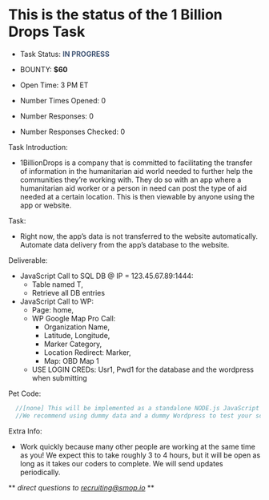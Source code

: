# This is the status of the 1 Billion Drops Task
* Task Status: <span style="color:#405575">**IN PROGRESS**</span>

* BOUNTY: **$60**

* Open Time: 3 PM ET
* Number Times Opened: 0
* Number Responses: 0
* Number Responses Checked: 0

Task Introduction:
  * 1BillionDrops is a company that is committed to facilitating the transfer of information in the humanitarian aid world needed to further help the communities they’re working with. They do so with an app where a humanitarian aid worker or a person in need can post the type of aid needed at a certain location. This is then viewable by anyone using the app or website.
 
Task:
  * Right now, the app’s data is not transferred to the website automatically. Automate data delivery from the app’s database to the website.
 
Deliverable:
  * JavaScript Call to SQL DB @ IP = 123.45.67.89:1444:
    * Table named T,
    * Retrieve all DB entries
  * JavaScript Call to WP:
    * Page: home,
    * WP Google Map Pro Call:
      * Organization Name,
      * Latitude, Longitude,
      * Marker Category,
      * Location Redirect: Marker,
      * Map: OBD Map 1
    * USE LOGIN CREDs: Usr1, Pwd1 for the database and the wordpress when submitting
 
Pet Code:
```javascript
  //[none] This will be implemented as a standalone NODE.js JavaScript Script.
  //We recommend using dummy data and a dummy Wordpress to test your script.
``` 

Extra Info:
  * Work quickly because many other people are working at the same time as you! We expect this to take roughly 3 to 4 hours, but it will be open as long as it takes our coders to complete. We will send updates periodically.
  
** *direct questions to recruiting@smop.io* **
